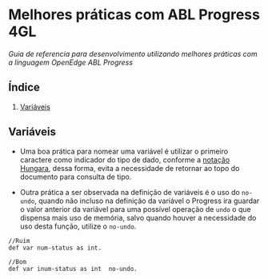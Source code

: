# Melhores práticas com ABL Progress 4GL

*Guia de referencia para desenvolvimento utilizando melhores práticas com a linguagem OpenEdge ABL Progress*

## <a name='table-of-contents'>Índice</a>

  1. [Variáveis](#variaveis)

  ## <a name='variaveis'>Variáveis</a>

 - Uma boa prática para nomear uma variável é utilizar o primeiro caractere como indicador do tipo de dado, conforme a
  <a href="https://pt.wikipedia.org/wiki/Nota%C3%A7%C3%A3o_h%C3%BAngara" target="blank">notação Hungara</a>, dessa forma, evita
  a necessidade de retornar ao topo do documento para consulta de tipo.

  - Outra prática a ser observada na definição de variáveis  é o uso do ``no-undo``, quando não incluso na definição da variável
  o Progress ira guardar o valor anterior da variável para uma possível operação de ``undo`` o que dispensa mais uso de memória, salvo
  quando houver a necessidade do uso desta função, utilize o  ``no-undo``.

  ```ABL
//Ruim
  def var num-status as int.

//Bom
  def var inum-status as int  no-undo.
  ```

